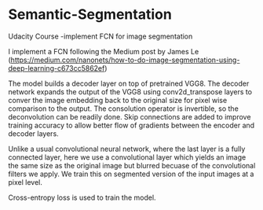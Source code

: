 # Semantic-Segmentation
Udacity Course -implement FCN for image segmentation

I implement a FCN following the Medium post by James Le (https://medium.com/nanonets/how-to-do-image-segmentation-using-deep-learning-c673cc5862ef)

The model builds a decoder layer on top of pretrained VGG8. The decoder network expands the output of the VGG8 using conv2d_transpose layers to conver the image embedding back to the original size for pixel wise comparison to the output. The consolution operator is invertible, so the deconvolution can be readily done. Skip connections are added to improve training accuracy to allow better flow of gradients between the encoder and decoder layers.

Unlike a usual convolutional neural network, where the last layer is a fully connected layer, here we use a convolutional layer which yields an image the same size as the original image but blurred becuase of the convolutional filters we apply. 
We train this on segmented version of the input images at a pixel level. 

Cross-entropy loss is used to train the model.
